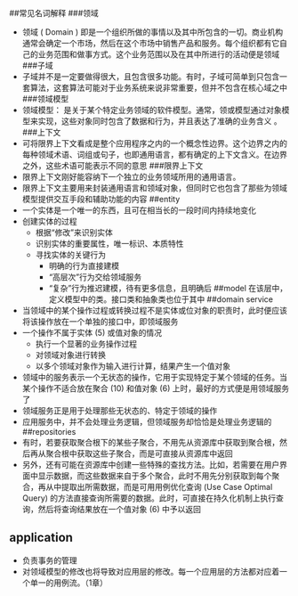 ##常见名词解释
###领域
+ 领域 ( Domain ) 即是一个组织所做的事情以及其中所包含的一切。商业机构通常会确定一个市场，然后在这个市场中销售产品和服务。每个组织都有它自己的业务范围和做事方式。这个业务范围以及在其中所进行的活动便是领域
###子域
+ 子域并不是一定要做得很大，且包含很多功能。有时，子域可简单到只包含一套算法，这套算法可能对于业务系统来说非常重要，但并不包含在核心域之中
###领域模型
+ 领域模型：
  是关于某个特定业务领域的软件模型。通常，领或模型通过对象模型来实现，这些对象同时包含了数据和行为，并且表达了准确的业务含义 。 
###上下文
+ 可将限界上下文看成是整个应用程序之内的一个概念性边界。这个边界之内的每种领域术语、词组或句子，也即通用语言，都有确定的上下文含义。在边界之外，这些术语可能表示不同的意思
###限界上下文
+ 限界上下文刚好能容纳下一个独立的业务领域所用的通用语言。
+ 限界上下文主要用来封装通用语言和领域对象，但同时它也包含了那些为领域模型提供交互手段和辅助功能的内容
##entity
+ 一个实体是一个唯一的东西，且可在相当长的一段时间内持续地变化
+ 创建实体的过程
   + 根据“修改”来识别实体
   + 识别实体的重要属性，唯一标识、本质特性
   + 寻找实体的关键行为
      + 明确的行为直接建模
      + “高层次”行为交给领域服务
      + “复杂”行为推迟建模，待有更多信息，且明确后
##model
在该层中，定义模型中的类。接口类和抽象类也位于其中
##domain service
+ 当领域中的某个操作过程或转换过程不是实体或位对象的职责时，此时便应该将该操作放在一个单独的接口中，即领域服务
+ 一个操作不属于实体 (5) 或值对象的情况
   + 执行一个显著的业务操作过程
   + 对领域对象进行转换
   + 以多个领域对象作为输入进行计算，结果产生一个值对象
+ 领域中的服务表示一个无状态的操作，它用于实现特定于某个领域的任务。当某个操作不适合放在聚合 (10) 和值对象 (6) 上时，最好的方式便是用领域服务了
+ 领域服务正是用于处理那些无状态的、特定于领域的操作
+ 应用服务中，并不会处理业务逻辑，但领域服务却恰恰是处理业务逻辑的
##repositories
+ 有时，若要获取聚合根下的某些子聚合，不用先从资源库中获取到聚合根，然后再从聚合根中获取这些子聚合，而是可直接从资源库中返回
+ 另外，还有可能在资源库中创建一些特殊的查找方法。比如，若需要在用户界面中显示数据，而这些数据来自于多个聚合，此时不用先分别获取到每个聚合，再从中提取出所需数据，而是可用用例优化查询 (Use Case Optimal Query) 的方法直接查询所需要的数据。此时，可直接在持久化机制上执行查询，然后将查询结果放在一个值对象 (6) 中予以返回
## application
+ 负责事务的管理
+ 对领域模型的修改也将导致对应用层的修改。每一个应用层的方法都对应着一个单一的用例流。（1章）